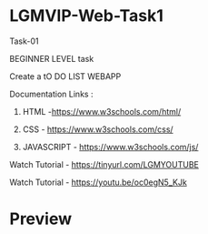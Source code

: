 # LGMVIP-Web-Task1
Task-01

BEGINNER LEVEL task

Create a tO DO LIST WEBAPP



Documentation Links : 


1. HTML -https://www.w3schools.com/html/

2. CSS - https://www.w3schools.com/css/ 

3. JAVASCRIPT - https://www.w3schools.com/js/




Watch Tutorial - https://tinyurl.com/LGMYOUTUBE


Watch Tutorial -  https://youtu.be/oc0egN5_KJk
# Preview


